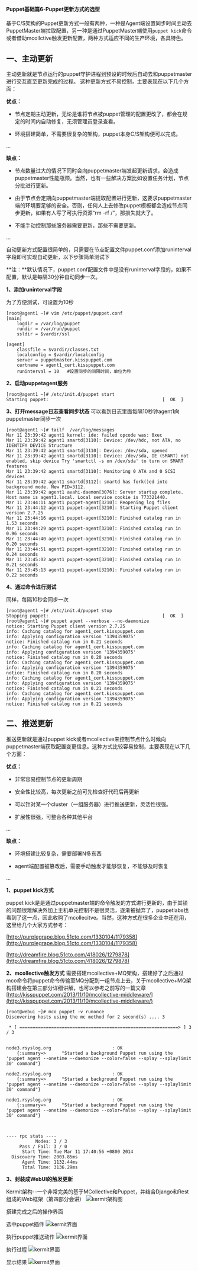 #### Puppet基础篇6-Puppet更新方式的选型


基于C/S架构的Puppet更新方式一般有两种，一种是Agent端设置同步时间主动去PuppetMaster端拉取配置，另一种是通过PuppetMaster端使用`puppet kick`命令或者借助mcollctive触发更新配置，两种方式适应不同的生产环境，各具特色。
<!--more-->

## 一、主动更新 ##

主动更新就是节点运行的puppet守护进程到预设的时候后自动去和puppetmaster进行交互直至更新完成的过程。
这种更新方式不易控制，主要表现在以下几个方面：

**优点：**

- 节点定期主动更新，无论是谁将节点被puppet管理的配置更改了，都会在规定的时间内自动修复，无须管理员登录查看。

- 环境搭建简单，不需要很复杂的架构，puppet本身C/S架构便可以完成。

...


**缺点：**

- 节点数量过大的情况下同时会向puppetmaster端发起更新请求，会造成puppetmaster性能瓶颈。当然，也有一些解决方案比如设置任务计划，节点分批进行更新。

- 由于节点会定期向puppetmaster端提取配置进行更新，这要求puppetmaster端的环境要足够的安全。否则，任何人上去修改puppet模板都会造成节点同步更新，如果有人写了可执行资源“rm -rf /”，那损失就大了。

- 不能手动控制那些服务器需要更新，那些不需要更新。

...


自动更新方式配置很简单的，只需要在节点配置文件puppet.conf添加runinterval字段即可实现自动更新，以下步骤简单测试下

**注：**默认情况下，puppet.conf配置文件中是没有runinterval字段的，如果不配置，默认是每隔30分钟自动同步一次。

**1、添加runinterval字段**

为了方便测试，可设置为10秒

	[root@agent1 ~]# vim /etc/puppet/puppet.conf
	[main]
	    logdir = /var/log/puppet
	    rundir = /var/run/puppet
	    ssldir = $vardir/ssl
	
	[agent]
	    classfile = $vardir/classes.txt
	    localconfig = $vardir/localconfig
	    server = puppetmaster.kisspuppet.com
	    certname = agent1_cert.kisspuppet.com
	    runinterval = 10   #设置同步的间隔时间，单位为秒

**2、启动puppetagent服务**

	[root@agent1 ~]# /etc/init.d/puppet start
	Starting puppet:                                           [  OK  ]

**3、打开message日志查看同步状态**
可以看到日志里面每隔10秒钟agent1向puppetmaster同步一次

	[root@agent1 ~]# tailf  /var/log/messages
	Mar 11 23:39:42 agent1 kernel: ide: failed opcode was: 0xec
	Mar 11 23:39:42 agent1 smartd[3110]: Device: /dev/hdc, not ATA, no IDENTIFY DEVICE Structure 
	Mar 11 23:39:42 agent1 smartd[3110]: Device: /dev/sda, opened 
	Mar 11 23:39:42 agent1 smartd[3110]: Device: /dev/sda, IE (SMART) not enabled, skip device Try 'smartctl -s on /dev/sda' to turn on SMART features 
	Mar 11 23:39:42 agent1 smartd[3110]: Monitoring 0 ATA and 0 SCSI devices 
	Mar 11 23:39:42 agent1 smartd[3112]: smartd has fork()ed into background mode. New PID=3112. 
	Mar 11 23:39:42 agent1 avahi-daemon[3076]: Server startup complete. Host name is agent1.local. Local service cookie is 773321440.
	Mar 11 23:44:11 agent1 puppet-agent[3210]: Reopening log files
	Mar 11 23:44:12 agent1 puppet-agent[3210]: Starting Puppet client version 2.7.25
	Mar 11 23:44:16 agent1 puppet-agent[3210]: Finished catalog run in 1.53 seconds
	Mar 11 23:44:29 agent1 puppet-agent[3210]: Finished catalog run in 0.96 seconds
	Mar 11 23:44:40 agent1 puppet-agent[3210]: Finished catalog run in 0.20 seconds
	Mar 11 23:44:51 agent1 puppet-agent[3210]: Finished catalog run in 0.24 seconds
	Mar 11 23:45:02 agent1 puppet-agent[3210]: Finished catalog run in 0.21 seconds
	Mar 11 23:45:13 agent1 puppet-agent[3210]: Finished catalog run in 0.22 seconds

**4、通过命令进行测试**

同样，每隔10秒会同步一次

	[root@agent1 ~]# /etc/init.d/puppet stop
	Stopping puppet:                                           [  OK  ]
	[root@agent1 ~]# puppet agent --verbose --no-daemonize 
	notice: Starting Puppet client version 2.7.25
	info: Caching catalog for agent1_cert.kisspuppet.com
	info: Applying configuration version '1394359075'
	notice: Finished catalog run in 0.21 seconds
	info: Caching catalog for agent1_cert.kisspuppet.com
	info: Applying configuration version '1394359075'
	notice: Finished catalog run in 0.20 seconds
	info: Caching catalog for agent1_cert.kisspuppet.com
	info: Applying configuration version '1394359075'
	notice: Finished catalog run in 0.20 seconds
	info: Caching catalog for agent1_cert.kisspuppet.com
	info: Applying configuration version '1394359075'
	notice: Finished catalog run in 0.21 seconds
	info: Caching catalog for agent1_cert.kisspuppet.com
	info: Applying configuration version '1394359075'
	notice: Finished catalog run in 0.21 seconds


## 二、推送更新 ##

推送更新就是通过puppet kick或者mcollective来控制节点什么时候向puppetmaster端获取配置变更信息。这种方式比较容易控制，主要表现在以下几个方面：

**优点：**

- 非常容易控制节点的更新周期

- 安全性比较高，每次更新之前可先检查好代码后再更新

- 可以针对某一个cluster（一组服务器）进行推送更新，灵活性很强。

- 扩展性很强，可整合各种其他平台

...

**缺点：**

- 环境搭建比较复杂，需要部署N多东西

- agent端配置被篡改后，需要手动触发才能够恢复，不能够及时恢复

...


**1、puppet kick方式**

puppet kick是是通过puppetmaster端的命令触发的方式进行更新的，由于其锁的问题很难解决外加上主机单元控制不是很灵活，逐渐被抛弃了，puppetlabs也看到了这一点，因此收购了mcollecitve。当然，这种方式在很多企业中还在用，这里给几个大家方式参考：

[http://purplegrape.blog.51cto.com/1330104/1179358](http://purplegrape.blog.51cto.com/1330104/1179358)

[http://dreamfire.blog.51cto.com/418026/1279878](http://dreamfire.blog.51cto.com/418026/1279878)

**2、mcollective触发方式**
需要搭建mcollective+MQ架构，搭建好了之后通过mco命令将puppet命令传输至MQ分配到一组节点上去，关于mcollective+MQ架构搭建会在第三部分详细讲解，也可以参考之前写的一篇文章 [http://kisspuppet.com/2013/11/10/mcollective-middleware/](http://kisspuppet.com/2013/11/10/mcollective-middleware/)

	[root@webui ~]# mco puppet -v runonce 
	Discovering hosts using the mc method for 2 second(s) .... 3
	
	 * [ ============================================================> ] 3 / 3
	
	
	node3.rsyslog.org                       : OK
	    {:summary=>      "Started a background Puppet run using the 'puppet agent --onetime --daemonize --color=false --splay --splaylimit 30' command"}
	
	node2.rsyslog.org                       : OK
	    {:summary=>      "Started a background Puppet run using the 'puppet agent --onetime --daemonize --color=false --splay --splaylimit 30' command"}
	
	node1.rsyslog.org                       : OK
	    {:summary=>      "Started a background Puppet run using the 'puppet agent --onetime --daemonize --color=false --splay --splaylimit 30' command"}
	
	
	
	---- rpc stats ----
	           Nodes: 3 / 3
	     Pass / Fail: 3 / 0
	      Start Time: Tue Mar 11 17:40:56 +0800 2014
	  Discovery Time: 2003.85ms
	      Agent Time: 1132.44ms
	      Total Time: 3136.29ms

**3、封装成WebUI的触发更新**

Kermit架构--一个非常完美的基于MCollective和Puppet，并结合Django和Rest组成的Web框架（第四部分会讲）
![kermit架构图](http://kisspuppet.com/img/kermit-MCollective.png)

搭建完成之后的操作界面

选中puppet插件
![kermit界面](http://kisspuppet.com/img/kermit-1.jpg)

执行puppet推送动作
![kermit界面](http://kisspuppet.com/img/kermit-2.jpg)

执行过程
![kermit界面](http://kisspuppet.com/img/kermit-3.jpg)

显示结果
![kermit界面](http://kisspuppet.com/img/kermit-4.jpg)



